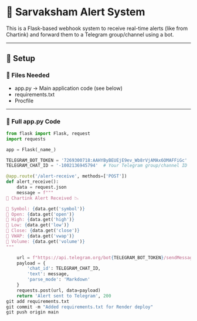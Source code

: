 # 📡 Sarvaksham Alert System

This is a Flask-based webhook system to receive real-time alerts (like from Chartink) and forward them to a Telegram group/channel using a bot.

---

## 🔧 Setup

### 📁 Files Needed

- app.py → Main application code (see below)
- requirements.txt
- Procfile

---

### 🧠 Full app.py Code

```python
from flask import Flask, request
import requests

app = Flask(_name_)

TELEGRAM_BOT_TOKEN = '7269300718:AAHYByBEUEjE9ev_Wb8rVjAMAx6OMAFFiGc'
TELEGRAM_CHAT_ID = '-1002136945794'  # Your Telegram group/channel ID

@app.route('/alert-receive', methods=['POST'])
def alert_receive():
    data = request.json
    message = f"""
📢 Chartink Alert Received 📉

🔹 Symbol: {data.get('symbol')}
🔹 Open: {data.get('open')}
🔹 High: {data.get('high')}
🔹 Low: {data.get('low')}
🔹 Close: {data.get('close')}
🔹 VWAP: {data.get('vwap')}
🔹 Volume: {data.get('volume')}
"""

    url = f"https://api.telegram.org/bot{TELEGRAM_BOT_TOKEN}/sendMessage"
    payload = {
        'chat_id': TELEGRAM_CHAT_ID,
        'text': message,
        'parse_mode': 'Markdown'
    }
    requests.post(url, data=payload)
    return 'Alert sent to Telegram', 200
git add requirements.txt
git commit -m "Added requirements.txt for Render deploy"
git push origin main

